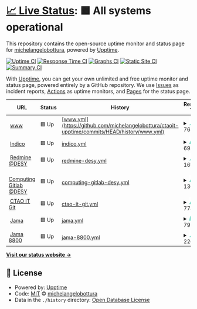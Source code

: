 # [📈 Live Status](https://upptime.cta-observatory.org): <!--live status--> **🟩 All systems operational**

This repository contains the open-source uptime monitor and status page for [michelangelobottura](https://upptime.cta-observatory.org), powered by [Upptime](https://github.com/upptime/upptime).

[![Uptime CI](https://github.com/michelangelobottura/ctaoit-upptime/workflows/Uptime%20CI/badge.svg)](https://github.com/michelangelobottura/ctaoit-upptime/actions?query=workflow%3A%22Uptime+CI%22)
[![Response Time CI](https://github.com/michelangelobottura/ctaoit-upptime/workflows/Response%20Time%20CI/badge.svg)](https://github.com/michelangelobottura/ctaoit-upptime/actions?query=workflow%3A%22Response+Time+CI%22)
[![Graphs CI](https://github.com/michelangelobottura/ctaoit-upptime/workflows/Graphs%20CI/badge.svg)](https://github.com/michelangelobottura/ctaoit-upptime/actions?query=workflow%3A%22Graphs+CI%22)
[![Static Site CI](https://github.com/michelangelobottura/ctaoit-upptime/workflows/Static%20Site%20CI/badge.svg)](https://github.com/michelangelobottura/ctaoit-upptime/actions?query=workflow%3A%22Static+Site+CI%22)
[![Summary CI](https://github.com/michelangelobottura/ctaoit-upptime/workflows/Summary%20CI/badge.svg)](https://github.com/michelangelobottura/ctaoit-upptime/actions?query=workflow%3A%22Summary+CI%22)

With [Upptime](https://upptime.js.org), you can get your own unlimited and free uptime monitor and status page, powered entirely by a GitHub repository. We use [Issues](https://github.com/michelangelobottura/ctaoit-upptime/issues) as incident reports, [Actions](https://github.com/michelangelobottura/ctaoit-upptime/actions) as uptime monitors, and [Pages](https://upptime.cta-observatory.org) for the status page.

<!--start: status pages-->
<!-- This summary is generated by Upptime (https://github.com/upptime/upptime) -->
<!-- Do not edit this manually, your changes will be overwritten -->
<!-- prettier-ignore -->
| URL | Status | History | Response Time | Uptime |
| --- | ------ | ------- | ------------- | ------ |
| <img alt="" src="https://icons.duckduckgo.com/ip3/www.cta-observatory.org.ico" height="13"> [www](https://www.cta-observatory.org) | 🟩 Up | [www.yml](https://github.com/michelangelobottura/ctaoit-upptime/commits/HEAD/history/www.yml) | <details><summary><img alt="Response time graph" src="./graphs/www/response-time-week.png" height="20"> 765ms</summary><br><a href="https://upptime.cta-observatory.org/history/www"><img alt="Response time 765" src="https://img.shields.io/endpoint?url=https%3A%2F%2Fraw.githubusercontent.com%2Fmichelangelobottura%2Fctaoit-upptime%2FHEAD%2Fapi%2Fwww%2Fresponse-time.json"></a><br><a href="https://upptime.cta-observatory.org/history/www"><img alt="24-hour response time 765" src="https://img.shields.io/endpoint?url=https%3A%2F%2Fraw.githubusercontent.com%2Fmichelangelobottura%2Fctaoit-upptime%2FHEAD%2Fapi%2Fwww%2Fresponse-time-day.json"></a><br><a href="https://upptime.cta-observatory.org/history/www"><img alt="7-day response time 765" src="https://img.shields.io/endpoint?url=https%3A%2F%2Fraw.githubusercontent.com%2Fmichelangelobottura%2Fctaoit-upptime%2FHEAD%2Fapi%2Fwww%2Fresponse-time-week.json"></a><br><a href="https://upptime.cta-observatory.org/history/www"><img alt="30-day response time 765" src="https://img.shields.io/endpoint?url=https%3A%2F%2Fraw.githubusercontent.com%2Fmichelangelobottura%2Fctaoit-upptime%2FHEAD%2Fapi%2Fwww%2Fresponse-time-month.json"></a><br><a href="https://upptime.cta-observatory.org/history/www"><img alt="1-year response time 765" src="https://img.shields.io/endpoint?url=https%3A%2F%2Fraw.githubusercontent.com%2Fmichelangelobottura%2Fctaoit-upptime%2FHEAD%2Fapi%2Fwww%2Fresponse-time-year.json"></a></details> | <details><summary><a href="https://upptime.cta-observatory.org/history/www">100.00%</a></summary><a href="https://upptime.cta-observatory.org/history/www"><img alt="All-time uptime 100.00%" src="https://img.shields.io/endpoint?url=https%3A%2F%2Fraw.githubusercontent.com%2Fmichelangelobottura%2Fctaoit-upptime%2FHEAD%2Fapi%2Fwww%2Fuptime.json"></a><br><a href="https://upptime.cta-observatory.org/history/www"><img alt="24-hour uptime 100.00%" src="https://img.shields.io/endpoint?url=https%3A%2F%2Fraw.githubusercontent.com%2Fmichelangelobottura%2Fctaoit-upptime%2FHEAD%2Fapi%2Fwww%2Fuptime-day.json"></a><br><a href="https://upptime.cta-observatory.org/history/www"><img alt="7-day uptime 100.00%" src="https://img.shields.io/endpoint?url=https%3A%2F%2Fraw.githubusercontent.com%2Fmichelangelobottura%2Fctaoit-upptime%2FHEAD%2Fapi%2Fwww%2Fuptime-week.json"></a><br><a href="https://upptime.cta-observatory.org/history/www"><img alt="30-day uptime 100.00%" src="https://img.shields.io/endpoint?url=https%3A%2F%2Fraw.githubusercontent.com%2Fmichelangelobottura%2Fctaoit-upptime%2FHEAD%2Fapi%2Fwww%2Fuptime-month.json"></a><br><a href="https://upptime.cta-observatory.org/history/www"><img alt="1-year uptime 100.00%" src="https://img.shields.io/endpoint?url=https%3A%2F%2Fraw.githubusercontent.com%2Fmichelangelobottura%2Fctaoit-upptime%2FHEAD%2Fapi%2Fwww%2Fuptime-year.json"></a></details>
| <img alt="" src="https://icons.duckduckgo.com/ip3/indico.cta-observatory.org.ico" height="13"> [Indico](https://indico.cta-observatory.org) | 🟩 Up | [indico.yml](https://github.com/michelangelobottura/ctaoit-upptime/commits/HEAD/history/indico.yml) | <details><summary><img alt="Response time graph" src="./graphs/indico/response-time-week.png" height="20"> 693ms</summary><br><a href="https://upptime.cta-observatory.org/history/indico"><img alt="Response time 693" src="https://img.shields.io/endpoint?url=https%3A%2F%2Fraw.githubusercontent.com%2Fmichelangelobottura%2Fctaoit-upptime%2FHEAD%2Fapi%2Findico%2Fresponse-time.json"></a><br><a href="https://upptime.cta-observatory.org/history/indico"><img alt="24-hour response time 693" src="https://img.shields.io/endpoint?url=https%3A%2F%2Fraw.githubusercontent.com%2Fmichelangelobottura%2Fctaoit-upptime%2FHEAD%2Fapi%2Findico%2Fresponse-time-day.json"></a><br><a href="https://upptime.cta-observatory.org/history/indico"><img alt="7-day response time 693" src="https://img.shields.io/endpoint?url=https%3A%2F%2Fraw.githubusercontent.com%2Fmichelangelobottura%2Fctaoit-upptime%2FHEAD%2Fapi%2Findico%2Fresponse-time-week.json"></a><br><a href="https://upptime.cta-observatory.org/history/indico"><img alt="30-day response time 693" src="https://img.shields.io/endpoint?url=https%3A%2F%2Fraw.githubusercontent.com%2Fmichelangelobottura%2Fctaoit-upptime%2FHEAD%2Fapi%2Findico%2Fresponse-time-month.json"></a><br><a href="https://upptime.cta-observatory.org/history/indico"><img alt="1-year response time 693" src="https://img.shields.io/endpoint?url=https%3A%2F%2Fraw.githubusercontent.com%2Fmichelangelobottura%2Fctaoit-upptime%2FHEAD%2Fapi%2Findico%2Fresponse-time-year.json"></a></details> | <details><summary><a href="https://upptime.cta-observatory.org/history/indico">65.71%</a></summary><a href="https://upptime.cta-observatory.org/history/indico"><img alt="All-time uptime 65.71%" src="https://img.shields.io/endpoint?url=https%3A%2F%2Fraw.githubusercontent.com%2Fmichelangelobottura%2Fctaoit-upptime%2FHEAD%2Fapi%2Findico%2Fuptime.json"></a><br><a href="https://upptime.cta-observatory.org/history/indico"><img alt="24-hour uptime 65.71%" src="https://img.shields.io/endpoint?url=https%3A%2F%2Fraw.githubusercontent.com%2Fmichelangelobottura%2Fctaoit-upptime%2FHEAD%2Fapi%2Findico%2Fuptime-day.json"></a><br><a href="https://upptime.cta-observatory.org/history/indico"><img alt="7-day uptime 65.71%" src="https://img.shields.io/endpoint?url=https%3A%2F%2Fraw.githubusercontent.com%2Fmichelangelobottura%2Fctaoit-upptime%2FHEAD%2Fapi%2Findico%2Fuptime-week.json"></a><br><a href="https://upptime.cta-observatory.org/history/indico"><img alt="30-day uptime 65.71%" src="https://img.shields.io/endpoint?url=https%3A%2F%2Fraw.githubusercontent.com%2Fmichelangelobottura%2Fctaoit-upptime%2FHEAD%2Fapi%2Findico%2Fuptime-month.json"></a><br><a href="https://upptime.cta-observatory.org/history/indico"><img alt="1-year uptime 65.71%" src="https://img.shields.io/endpoint?url=https%3A%2F%2Fraw.githubusercontent.com%2Fmichelangelobottura%2Fctaoit-upptime%2FHEAD%2Fapi%2Findico%2Fuptime-year.json"></a></details>
| <img alt="" src="https://icons.duckduckgo.com/ip3/redmine.cta-observatory.org.ico" height="13"> [Redmine @DESY](https://redmine.cta-observatory.org) | 🟩 Up | [redmine-desy.yml](https://github.com/michelangelobottura/ctaoit-upptime/commits/HEAD/history/redmine-desy.yml) | <details><summary><img alt="Response time graph" src="./graphs/redmine-desy/response-time-week.png" height="20"> 1693ms</summary><br><a href="https://upptime.cta-observatory.org/history/redmine-desy"><img alt="Response time 1693" src="https://img.shields.io/endpoint?url=https%3A%2F%2Fraw.githubusercontent.com%2Fmichelangelobottura%2Fctaoit-upptime%2FHEAD%2Fapi%2Fredmine-desy%2Fresponse-time.json"></a><br><a href="https://upptime.cta-observatory.org/history/redmine-desy"><img alt="24-hour response time 1693" src="https://img.shields.io/endpoint?url=https%3A%2F%2Fraw.githubusercontent.com%2Fmichelangelobottura%2Fctaoit-upptime%2FHEAD%2Fapi%2Fredmine-desy%2Fresponse-time-day.json"></a><br><a href="https://upptime.cta-observatory.org/history/redmine-desy"><img alt="7-day response time 1693" src="https://img.shields.io/endpoint?url=https%3A%2F%2Fraw.githubusercontent.com%2Fmichelangelobottura%2Fctaoit-upptime%2FHEAD%2Fapi%2Fredmine-desy%2Fresponse-time-week.json"></a><br><a href="https://upptime.cta-observatory.org/history/redmine-desy"><img alt="30-day response time 1693" src="https://img.shields.io/endpoint?url=https%3A%2F%2Fraw.githubusercontent.com%2Fmichelangelobottura%2Fctaoit-upptime%2FHEAD%2Fapi%2Fredmine-desy%2Fresponse-time-month.json"></a><br><a href="https://upptime.cta-observatory.org/history/redmine-desy"><img alt="1-year response time 1693" src="https://img.shields.io/endpoint?url=https%3A%2F%2Fraw.githubusercontent.com%2Fmichelangelobottura%2Fctaoit-upptime%2FHEAD%2Fapi%2Fredmine-desy%2Fresponse-time-year.json"></a></details> | <details><summary><a href="https://upptime.cta-observatory.org/history/redmine-desy">100.00%</a></summary><a href="https://upptime.cta-observatory.org/history/redmine-desy"><img alt="All-time uptime 100.00%" src="https://img.shields.io/endpoint?url=https%3A%2F%2Fraw.githubusercontent.com%2Fmichelangelobottura%2Fctaoit-upptime%2FHEAD%2Fapi%2Fredmine-desy%2Fuptime.json"></a><br><a href="https://upptime.cta-observatory.org/history/redmine-desy"><img alt="24-hour uptime 100.00%" src="https://img.shields.io/endpoint?url=https%3A%2F%2Fraw.githubusercontent.com%2Fmichelangelobottura%2Fctaoit-upptime%2FHEAD%2Fapi%2Fredmine-desy%2Fuptime-day.json"></a><br><a href="https://upptime.cta-observatory.org/history/redmine-desy"><img alt="7-day uptime 100.00%" src="https://img.shields.io/endpoint?url=https%3A%2F%2Fraw.githubusercontent.com%2Fmichelangelobottura%2Fctaoit-upptime%2FHEAD%2Fapi%2Fredmine-desy%2Fuptime-week.json"></a><br><a href="https://upptime.cta-observatory.org/history/redmine-desy"><img alt="30-day uptime 100.00%" src="https://img.shields.io/endpoint?url=https%3A%2F%2Fraw.githubusercontent.com%2Fmichelangelobottura%2Fctaoit-upptime%2FHEAD%2Fapi%2Fredmine-desy%2Fuptime-month.json"></a><br><a href="https://upptime.cta-observatory.org/history/redmine-desy"><img alt="1-year uptime 100.00%" src="https://img.shields.io/endpoint?url=https%3A%2F%2Fraw.githubusercontent.com%2Fmichelangelobottura%2Fctaoit-upptime%2FHEAD%2Fapi%2Fredmine-desy%2Fuptime-year.json"></a></details>
| <img alt="" src="https://icons.duckduckgo.com/ip3/gitlab.cta-observatory.org.ico" height="13"> [Computing Gitlab @DESY](https://gitlab.cta-observatory.org) | 🟩 Up | [computing-gitlab-desy.yml](https://github.com/michelangelobottura/ctaoit-upptime/commits/HEAD/history/computing-gitlab-desy.yml) | <details><summary><img alt="Response time graph" src="./graphs/computing-gitlab-desy/response-time-week.png" height="20"> 1308ms</summary><br><a href="https://upptime.cta-observatory.org/history/computing-gitlab-desy"><img alt="Response time 1308" src="https://img.shields.io/endpoint?url=https%3A%2F%2Fraw.githubusercontent.com%2Fmichelangelobottura%2Fctaoit-upptime%2FHEAD%2Fapi%2Fcomputing-gitlab-desy%2Fresponse-time.json"></a><br><a href="https://upptime.cta-observatory.org/history/computing-gitlab-desy"><img alt="24-hour response time 1308" src="https://img.shields.io/endpoint?url=https%3A%2F%2Fraw.githubusercontent.com%2Fmichelangelobottura%2Fctaoit-upptime%2FHEAD%2Fapi%2Fcomputing-gitlab-desy%2Fresponse-time-day.json"></a><br><a href="https://upptime.cta-observatory.org/history/computing-gitlab-desy"><img alt="7-day response time 1308" src="https://img.shields.io/endpoint?url=https%3A%2F%2Fraw.githubusercontent.com%2Fmichelangelobottura%2Fctaoit-upptime%2FHEAD%2Fapi%2Fcomputing-gitlab-desy%2Fresponse-time-week.json"></a><br><a href="https://upptime.cta-observatory.org/history/computing-gitlab-desy"><img alt="30-day response time 1308" src="https://img.shields.io/endpoint?url=https%3A%2F%2Fraw.githubusercontent.com%2Fmichelangelobottura%2Fctaoit-upptime%2FHEAD%2Fapi%2Fcomputing-gitlab-desy%2Fresponse-time-month.json"></a><br><a href="https://upptime.cta-observatory.org/history/computing-gitlab-desy"><img alt="1-year response time 1308" src="https://img.shields.io/endpoint?url=https%3A%2F%2Fraw.githubusercontent.com%2Fmichelangelobottura%2Fctaoit-upptime%2FHEAD%2Fapi%2Fcomputing-gitlab-desy%2Fresponse-time-year.json"></a></details> | <details><summary><a href="https://upptime.cta-observatory.org/history/computing-gitlab-desy">100.00%</a></summary><a href="https://upptime.cta-observatory.org/history/computing-gitlab-desy"><img alt="All-time uptime 100.00%" src="https://img.shields.io/endpoint?url=https%3A%2F%2Fraw.githubusercontent.com%2Fmichelangelobottura%2Fctaoit-upptime%2FHEAD%2Fapi%2Fcomputing-gitlab-desy%2Fuptime.json"></a><br><a href="https://upptime.cta-observatory.org/history/computing-gitlab-desy"><img alt="24-hour uptime 100.00%" src="https://img.shields.io/endpoint?url=https%3A%2F%2Fraw.githubusercontent.com%2Fmichelangelobottura%2Fctaoit-upptime%2FHEAD%2Fapi%2Fcomputing-gitlab-desy%2Fuptime-day.json"></a><br><a href="https://upptime.cta-observatory.org/history/computing-gitlab-desy"><img alt="7-day uptime 100.00%" src="https://img.shields.io/endpoint?url=https%3A%2F%2Fraw.githubusercontent.com%2Fmichelangelobottura%2Fctaoit-upptime%2FHEAD%2Fapi%2Fcomputing-gitlab-desy%2Fuptime-week.json"></a><br><a href="https://upptime.cta-observatory.org/history/computing-gitlab-desy"><img alt="30-day uptime 100.00%" src="https://img.shields.io/endpoint?url=https%3A%2F%2Fraw.githubusercontent.com%2Fmichelangelobottura%2Fctaoit-upptime%2FHEAD%2Fapi%2Fcomputing-gitlab-desy%2Fuptime-month.json"></a><br><a href="https://upptime.cta-observatory.org/history/computing-gitlab-desy"><img alt="1-year uptime 100.00%" src="https://img.shields.io/endpoint?url=https%3A%2F%2Fraw.githubusercontent.com%2Fmichelangelobottura%2Fctaoit-upptime%2FHEAD%2Fapi%2Fcomputing-gitlab-desy%2Fuptime-year.json"></a></details>
| <img alt="" src="https://icons.duckduckgo.com/ip3/git.cta-observatory.org.ico" height="13"> [CTAO IT Git](https://git.cta-observatory.org) | 🟩 Up | [ctao-it-git.yml](https://github.com/michelangelobottura/ctaoit-upptime/commits/HEAD/history/ctao-it-git.yml) | <details><summary><img alt="Response time graph" src="./graphs/ctao-it-git/response-time-week.png" height="20"> 773ms</summary><br><a href="https://upptime.cta-observatory.org/history/ctao-it-git"><img alt="Response time 773" src="https://img.shields.io/endpoint?url=https%3A%2F%2Fraw.githubusercontent.com%2Fmichelangelobottura%2Fctaoit-upptime%2FHEAD%2Fapi%2Fctao-it-git%2Fresponse-time.json"></a><br><a href="https://upptime.cta-observatory.org/history/ctao-it-git"><img alt="24-hour response time 773" src="https://img.shields.io/endpoint?url=https%3A%2F%2Fraw.githubusercontent.com%2Fmichelangelobottura%2Fctaoit-upptime%2FHEAD%2Fapi%2Fctao-it-git%2Fresponse-time-day.json"></a><br><a href="https://upptime.cta-observatory.org/history/ctao-it-git"><img alt="7-day response time 773" src="https://img.shields.io/endpoint?url=https%3A%2F%2Fraw.githubusercontent.com%2Fmichelangelobottura%2Fctaoit-upptime%2FHEAD%2Fapi%2Fctao-it-git%2Fresponse-time-week.json"></a><br><a href="https://upptime.cta-observatory.org/history/ctao-it-git"><img alt="30-day response time 773" src="https://img.shields.io/endpoint?url=https%3A%2F%2Fraw.githubusercontent.com%2Fmichelangelobottura%2Fctaoit-upptime%2FHEAD%2Fapi%2Fctao-it-git%2Fresponse-time-month.json"></a><br><a href="https://upptime.cta-observatory.org/history/ctao-it-git"><img alt="1-year response time 773" src="https://img.shields.io/endpoint?url=https%3A%2F%2Fraw.githubusercontent.com%2Fmichelangelobottura%2Fctaoit-upptime%2FHEAD%2Fapi%2Fctao-it-git%2Fresponse-time-year.json"></a></details> | <details><summary><a href="https://upptime.cta-observatory.org/history/ctao-it-git">100.00%</a></summary><a href="https://upptime.cta-observatory.org/history/ctao-it-git"><img alt="All-time uptime 100.00%" src="https://img.shields.io/endpoint?url=https%3A%2F%2Fraw.githubusercontent.com%2Fmichelangelobottura%2Fctaoit-upptime%2FHEAD%2Fapi%2Fctao-it-git%2Fuptime.json"></a><br><a href="https://upptime.cta-observatory.org/history/ctao-it-git"><img alt="24-hour uptime 100.00%" src="https://img.shields.io/endpoint?url=https%3A%2F%2Fraw.githubusercontent.com%2Fmichelangelobottura%2Fctaoit-upptime%2FHEAD%2Fapi%2Fctao-it-git%2Fuptime-day.json"></a><br><a href="https://upptime.cta-observatory.org/history/ctao-it-git"><img alt="7-day uptime 100.00%" src="https://img.shields.io/endpoint?url=https%3A%2F%2Fraw.githubusercontent.com%2Fmichelangelobottura%2Fctaoit-upptime%2FHEAD%2Fapi%2Fctao-it-git%2Fuptime-week.json"></a><br><a href="https://upptime.cta-observatory.org/history/ctao-it-git"><img alt="30-day uptime 100.00%" src="https://img.shields.io/endpoint?url=https%3A%2F%2Fraw.githubusercontent.com%2Fmichelangelobottura%2Fctaoit-upptime%2FHEAD%2Fapi%2Fctao-it-git%2Fuptime-month.json"></a><br><a href="https://upptime.cta-observatory.org/history/ctao-it-git"><img alt="1-year uptime 100.00%" src="https://img.shields.io/endpoint?url=https%3A%2F%2Fraw.githubusercontent.com%2Fmichelangelobottura%2Fctaoit-upptime%2FHEAD%2Fapi%2Fctao-it-git%2Fuptime-year.json"></a></details>
| <img alt="" src="https://icons.duckduckgo.com/ip3/jama.cta-observatory.org.ico" height="13"> [Jama](https://jama.cta-observatory.org) | 🟩 Up | [jama.yml](https://github.com/michelangelobottura/ctaoit-upptime/commits/HEAD/history/jama.yml) | <details><summary><img alt="Response time graph" src="./graphs/jama/response-time-week.png" height="20"> 791ms</summary><br><a href="https://upptime.cta-observatory.org/history/jama"><img alt="Response time 791" src="https://img.shields.io/endpoint?url=https%3A%2F%2Fraw.githubusercontent.com%2Fmichelangelobottura%2Fctaoit-upptime%2FHEAD%2Fapi%2Fjama%2Fresponse-time.json"></a><br><a href="https://upptime.cta-observatory.org/history/jama"><img alt="24-hour response time 791" src="https://img.shields.io/endpoint?url=https%3A%2F%2Fraw.githubusercontent.com%2Fmichelangelobottura%2Fctaoit-upptime%2FHEAD%2Fapi%2Fjama%2Fresponse-time-day.json"></a><br><a href="https://upptime.cta-observatory.org/history/jama"><img alt="7-day response time 791" src="https://img.shields.io/endpoint?url=https%3A%2F%2Fraw.githubusercontent.com%2Fmichelangelobottura%2Fctaoit-upptime%2FHEAD%2Fapi%2Fjama%2Fresponse-time-week.json"></a><br><a href="https://upptime.cta-observatory.org/history/jama"><img alt="30-day response time 791" src="https://img.shields.io/endpoint?url=https%3A%2F%2Fraw.githubusercontent.com%2Fmichelangelobottura%2Fctaoit-upptime%2FHEAD%2Fapi%2Fjama%2Fresponse-time-month.json"></a><br><a href="https://upptime.cta-observatory.org/history/jama"><img alt="1-year response time 791" src="https://img.shields.io/endpoint?url=https%3A%2F%2Fraw.githubusercontent.com%2Fmichelangelobottura%2Fctaoit-upptime%2FHEAD%2Fapi%2Fjama%2Fresponse-time-year.json"></a></details> | <details><summary><a href="https://upptime.cta-observatory.org/history/jama">100.00%</a></summary><a href="https://upptime.cta-observatory.org/history/jama"><img alt="All-time uptime 100.00%" src="https://img.shields.io/endpoint?url=https%3A%2F%2Fraw.githubusercontent.com%2Fmichelangelobottura%2Fctaoit-upptime%2FHEAD%2Fapi%2Fjama%2Fuptime.json"></a><br><a href="https://upptime.cta-observatory.org/history/jama"><img alt="24-hour uptime 100.00%" src="https://img.shields.io/endpoint?url=https%3A%2F%2Fraw.githubusercontent.com%2Fmichelangelobottura%2Fctaoit-upptime%2FHEAD%2Fapi%2Fjama%2Fuptime-day.json"></a><br><a href="https://upptime.cta-observatory.org/history/jama"><img alt="7-day uptime 100.00%" src="https://img.shields.io/endpoint?url=https%3A%2F%2Fraw.githubusercontent.com%2Fmichelangelobottura%2Fctaoit-upptime%2FHEAD%2Fapi%2Fjama%2Fuptime-week.json"></a><br><a href="https://upptime.cta-observatory.org/history/jama"><img alt="30-day uptime 100.00%" src="https://img.shields.io/endpoint?url=https%3A%2F%2Fraw.githubusercontent.com%2Fmichelangelobottura%2Fctaoit-upptime%2FHEAD%2Fapi%2Fjama%2Fuptime-month.json"></a><br><a href="https://upptime.cta-observatory.org/history/jama"><img alt="1-year uptime 100.00%" src="https://img.shields.io/endpoint?url=https%3A%2F%2Fraw.githubusercontent.com%2Fmichelangelobottura%2Fctaoit-upptime%2FHEAD%2Fapi%2Fjama%2Fuptime-year.json"></a></details>
| <img alt="" src="https://icons.duckduckgo.com/ip3/null.ico" height="13"> [Jama 8800](jama.cta-observatory.org) | 🟩 Up | [jama-8800.yml](https://github.com/michelangelobottura/ctaoit-upptime/commits/HEAD/history/jama-8800.yml) | <details><summary><img alt="Response time graph" src="./graphs/jama-8800/response-time-week.png" height="20"> 220ms</summary><br><a href="https://upptime.cta-observatory.org/history/jama-8800"><img alt="Response time 220" src="https://img.shields.io/endpoint?url=https%3A%2F%2Fraw.githubusercontent.com%2Fmichelangelobottura%2Fctaoit-upptime%2FHEAD%2Fapi%2Fjama-8800%2Fresponse-time.json"></a><br><a href="https://upptime.cta-observatory.org/history/jama-8800"><img alt="24-hour response time 220" src="https://img.shields.io/endpoint?url=https%3A%2F%2Fraw.githubusercontent.com%2Fmichelangelobottura%2Fctaoit-upptime%2FHEAD%2Fapi%2Fjama-8800%2Fresponse-time-day.json"></a><br><a href="https://upptime.cta-observatory.org/history/jama-8800"><img alt="7-day response time 220" src="https://img.shields.io/endpoint?url=https%3A%2F%2Fraw.githubusercontent.com%2Fmichelangelobottura%2Fctaoit-upptime%2FHEAD%2Fapi%2Fjama-8800%2Fresponse-time-week.json"></a><br><a href="https://upptime.cta-observatory.org/history/jama-8800"><img alt="30-day response time 220" src="https://img.shields.io/endpoint?url=https%3A%2F%2Fraw.githubusercontent.com%2Fmichelangelobottura%2Fctaoit-upptime%2FHEAD%2Fapi%2Fjama-8800%2Fresponse-time-month.json"></a><br><a href="https://upptime.cta-observatory.org/history/jama-8800"><img alt="1-year response time 220" src="https://img.shields.io/endpoint?url=https%3A%2F%2Fraw.githubusercontent.com%2Fmichelangelobottura%2Fctaoit-upptime%2FHEAD%2Fapi%2Fjama-8800%2Fresponse-time-year.json"></a></details> | <details><summary><a href="https://upptime.cta-observatory.org/history/jama-8800">60.88%</a></summary><a href="https://upptime.cta-observatory.org/history/jama-8800"><img alt="All-time uptime 60.88%" src="https://img.shields.io/endpoint?url=https%3A%2F%2Fraw.githubusercontent.com%2Fmichelangelobottura%2Fctaoit-upptime%2FHEAD%2Fapi%2Fjama-8800%2Fuptime.json"></a><br><a href="https://upptime.cta-observatory.org/history/jama-8800"><img alt="24-hour uptime 60.88%" src="https://img.shields.io/endpoint?url=https%3A%2F%2Fraw.githubusercontent.com%2Fmichelangelobottura%2Fctaoit-upptime%2FHEAD%2Fapi%2Fjama-8800%2Fuptime-day.json"></a><br><a href="https://upptime.cta-observatory.org/history/jama-8800"><img alt="7-day uptime 60.88%" src="https://img.shields.io/endpoint?url=https%3A%2F%2Fraw.githubusercontent.com%2Fmichelangelobottura%2Fctaoit-upptime%2FHEAD%2Fapi%2Fjama-8800%2Fuptime-week.json"></a><br><a href="https://upptime.cta-observatory.org/history/jama-8800"><img alt="30-day uptime 60.88%" src="https://img.shields.io/endpoint?url=https%3A%2F%2Fraw.githubusercontent.com%2Fmichelangelobottura%2Fctaoit-upptime%2FHEAD%2Fapi%2Fjama-8800%2Fuptime-month.json"></a><br><a href="https://upptime.cta-observatory.org/history/jama-8800"><img alt="1-year uptime 60.88%" src="https://img.shields.io/endpoint?url=https%3A%2F%2Fraw.githubusercontent.com%2Fmichelangelobottura%2Fctaoit-upptime%2FHEAD%2Fapi%2Fjama-8800%2Fuptime-year.json"></a></details>

<!--end: status pages-->

[**Visit our status website →**](https://upptime.cta-observatory.org)

## 📄 License

- Powered by: [Upptime](https://github.com/upptime/upptime)
- Code: [MIT](./LICENSE) © [michelangelobottura](https://upptime.cta-observatory.org)
- Data in the `./history` directory: [Open Database License](https://opendatacommons.org/licenses/odbl/1-0/)
